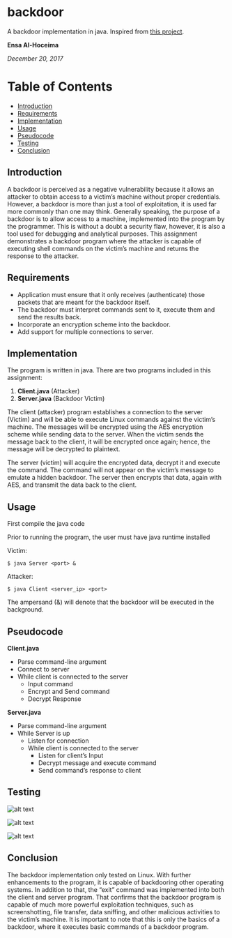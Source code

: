 # backdoor
A backdoor implementation in java.
Inspired from [this project](https://github.com/jeffreysasaki/backdoor/ "jeffreysasaki/backdoor").

**Ensa Al-Hoceima**

*December 20, 2017*

# Table of Contents
* [Introduction](#introduction)
* [Requirements](#requirements)
* [Implementation](#implementation)
* [Usage](#usage)
* [Pseudocode](#pseudocode)
* [Testing](#testing)
* [Conclusion](#conclusion)


## Introduction
A backdoor is perceived as a negative vulnerability because it allows an attacker to obtain access to a
victim’s machine without proper credentials. However, a backdoor is more than just a tool of
exploitation, it is used far more commonly than one may think.
Generally speaking, the purpose of a backdoor is to allow access to a machine, implemented into the
program by the programmer. This is without a doubt a security flaw, however, it is also a tool used for
debugging and analytical purposes.
This assignment demonstrates a backdoor program where the attacker is capable of executing shell
commands on the victim’s machine and returns the response to the attacker.

## Requirements
* Application must ensure that it only receives (authenticate) those packets that are meant for the
  backdoor itself.
* The backdoor must interpret commands sent to it, execute them and send the results back.
* Incorporate an encryption scheme into the backdoor.
* Add support for multiple connections to server.

## Implementation
The program is written in java. There are two programs included in this assignment:
1. **Client.java** (Attacker)
2. **Server.java** (Backdoor Victim)

The client (attacker) program establishes a connection to the server (Victim) and will be able to execute
Linux commands against the victim’s machine. The messages will be encrypted using the AES encryption
scheme while sending data to the server. When the victim sends the message back to the client, it will
be encrypted once again; hence, the message will be decrypted to plaintext.

The server (victim) will acquire the encrypted data, decrypt it and execute the command. The command
will not appear on the victim’s message to emulate a hidden backdoor. The server then encrypts that
data, again with AES, and transmit the data back to the client.

## Usage

First compile the java code

Prior to running the program, the user must have java runtime installed

Victim: 
```
$ java Server <port> &
```
Attacker:
```
$ java Client <server_ip> <port>
```
The ampersand (&) will denote that the backdoor will be executed in the background.

## Pseudocode

**Client.java**

* Parse command-line argument
* Connect to server
* While client is connected to the server
  * Input command
  * Encrypt and Send command
  * Decrypt Response

**Server.java**

* Parse command-line argument
* While Server is up
  * Listen for connection
  * While client is connected to the server
    * Listen for client’s Input
    * Decrypt message and execute command
    * Send command’s response to client

## Testing

![alt text](https://github.com/salah3x/backdoor/raw/master/images/demo_localhost.png "Demo on localhost")

![alt text](https://github.com/salah3x/backdoor/raw/master/images/before_encrypt.png "Communication before using encryption")

![alt text](https://github.com/salah3x/backdoor/raw/master/images/after_encrypt.png "Communication after using encryption")

## Conclusion

The backdoor implementation only tested on Linux. With further enhancements to the
program, it is capable of backdooring other operating systems. In addition to that, the “exit” command
was implemented into both the client and server program. That confirms that the backdoor program is
capable of much more powerful exploitation techniques, such as screenshotting, file transfer, data
sniffing, and other malicious activities to the victim’s machine. It is important to note that this is only the
basics of a backdoor, where it executes basic commands of a backdoor program.
